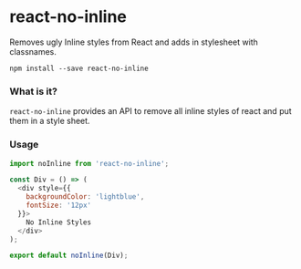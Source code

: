 # react-no-inline
Removes ugly Inline styles from React and adds in stylesheet with classnames.


`npm install --save react-no-inline`

### What is it?

`react-no-inline` provides an API to remove all inline styles of react and put them in a style sheet.

### Usage


```js
import noInline from 'react-no-inline';

const Div = () => (
  <div style={{
    backgroundColor: 'lightblue',
    fontSize: '12px'
  }}>
    No Inline Styles
  </div>
);

export default noInline(Div);
```
